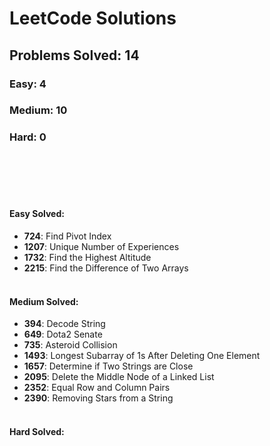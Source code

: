 # LeetCode Solutions

## Problems Solved: 14

### Easy: 4

### Medium: 10

### Hard: 0

<br/><br/><br/><br/>


#### Easy Solved:
- **724**: Find Pivot Index
- **1207**: Unique Number of Experiences
- **1732**: Find the Highest Altitude
- **2215**: Find the Difference of Two Arrays
<br/><br/>

#### Medium Solved:
- **394**: Decode String
- **649**: Dota2 Senate
- **735**: Asteroid Collision
- **1493**: Longest Subarray of 1s After Deleting One Element
- **1657**: Determine if Two Strings are Close
- **2095**: Delete the Middle Node of a Linked List
- **2352**: Equal Row and Column Pairs
- **2390**: Removing Stars from a String
<br/><br/>

#### Hard Solved:
